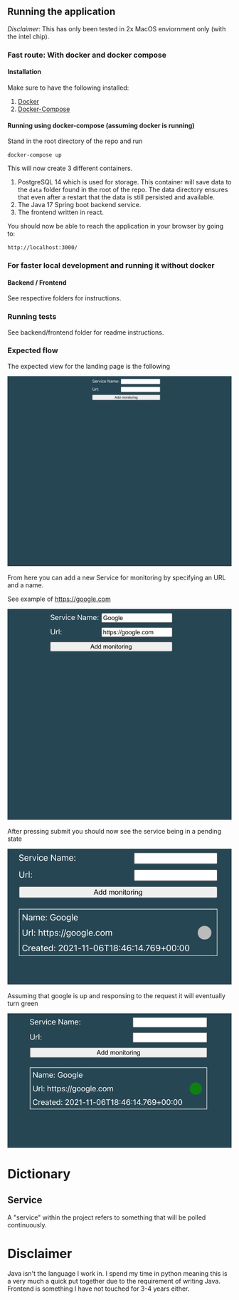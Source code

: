 ## Running the application

*Disclaimer*: This has only been tested in 2x MacOS enviornment only (with the intel chip).

### Fast route: With docker and docker compose

#### Installation

Make sure to have the following installed:

1. [Docker](https://docs.docker.com/get-docker/)
2. [Docker-Compose](https://docs.docker.com/compose/install/)


#### Running using docker-compose (assuming docker is running)

Stand in the root directory of the repo and run

```
docker-compose up
```

This will now create 3 different containers. 

1. PostgreSQL 14 which is used for storage. This container will save data to the `data` folder found in the root of the repo. The data directory ensures that even after a restart that the data is still persisted and available.
2. The Java 17 Spring boot backend service.
3. The frontend written in react.

You should now be able to reach the application in your browser by going to:

```
http://localhost:3000/
```

### For faster local development and running it without docker

#### Backend / Frontend

See respective folders for instructions.

### Running tests

See backend/frontend folder for readme instructions.

### Expected flow
The expected view for the landing page is the following

![Alt text](./img/landing_page.png)

From here you can add a new Service for monitoring by specifying an URL and a name. 

See example of https://google.com

![Alt text](./img/add_service.png)

After pressing submit you should now see the service being in a pending state

![Alt text](./img/added_service.png)

Assuming that google is up and responsing to the request it will eventually turn green

![Alt text](./img/added_service_ok.png)

# Dictionary

## Service

A "service" within the project refers to something that will be polled continuously.

# Disclaimer
Java isn't the language I work in. I spend my time in python meaning this is a very much a quick put together due to the requirement of writing Java. Frontend is something I have not touched for 3-4 years either.
